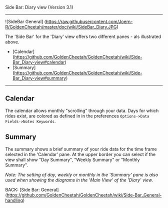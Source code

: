 Side Bar: Diary view (Version 3.1)
***

![SideBar General] (https://raw.githubusercontent.com/Joern-R/GoldenCheetah/master/doc/wiki/SideBar_Diary.JPG)

The 'Side Bar' for the 'Diary' view offers two different panes - als illustrated above.

* [Calendar] (https://github.com/GoldenCheetah/GoldenCheetah/wiki/Side-Bar_Diary-view#calendar)
* [Summary] (https://github.com/GoldenCheetah/GoldenCheetah/wiki/Side-Bar_Diary-view#summary)

***

## Calendar

The calendar allows monthly "scrolling" through your data. Days for which rides exist, are colored as defined in in the preferences `Options->Data Fields->Notes Keywords`. 

## Summary

The summary shows a brief summary of your ride data for the time frame selected in the 'Calendar' pane. At the upper border you can select if the view shall show "Day Summary", "Weekly Summary" or "Monthly Summary". 

_Note: The setting of day, weekly or monthly in the 'Summary' pane is also used when showing the diagrams in the 'Main View' of the 'Diary' view._

BACK: [Side Bar: General] (https://github.com/GoldenCheetah/GoldenCheetah/wiki/Side-Bar_General-handling)




